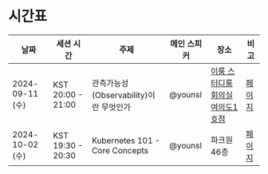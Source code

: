# 시간표

| 날짜 | 세션 시간 | 주제 | 메인 스피커 | 장소 | 비고 |
|-----|---------|-----|----------|----|-----|
| 2024-09-11 (수) | KST 20:00 - 21:00 | 관측가능성(Observability)이란 무엇인가 | @younsl | [이룸 스터디룸 회의실 여의도1호점](https://thisroom.imweb.me/22) | [페이지](/sessions/1-observability/README.md) |
| 2024-10-02 (수) | KST 19:30 - 20:30 | Kubernetes 101 - Core Concepts | @younsl | 파크원 46층 | [페이지](/sessions/2-kubernetes-core/README.md) |
